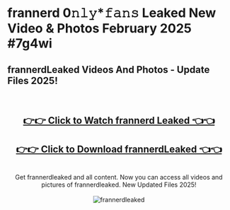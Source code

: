 # frannerd 0𝚗𝚕𝚢*𝚏𝚊𝚗𝚜 Leaked New Video & Photos February 2025 #7g4wi

<h2>frannerdLeaked Videos And Photos - Update Files 2025!</h2>
<br>
<div align="center">
<h2><a href="https://mediaupload.pro?title=frannerd&ref=11F" rel="nofollow">👉👉 Click to Watch frannerd Leaked 👈👈</a></h2>
<h2><a href="https://mediaupload.pro?title=frannerd&ref=11F" rel="nofollow">👉👉 Click to Download frannerdLeaked 👈👈</a></h2>
<br>
Get frannerdleaked and all content. Now you can access all videos and pictures of frannerdleaked. New Updated Files 2025!
<br>
<br>
<a href="https://mediaupload.pro?title=frannerd&ref=11F" rel="nofollow" data-target="animated-image.originalLink"><img src="https://i.ibb.co/Gkj2r4b/banner.png" alt="frannerdleaked" style="max-width: 100%; display: inline-block;" data-target="animated-image.originalImage"></a>
</div>
<br>


